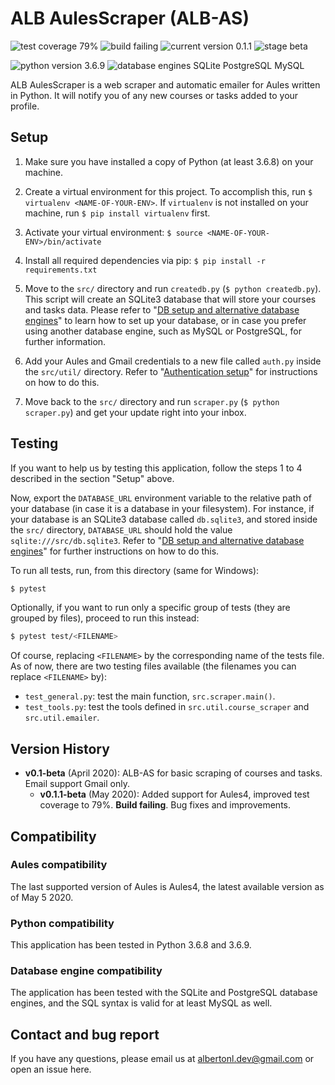 # ALB AulesScraper (ALB-AS)

![test coverage 79%](https://img.shields.io/badge/test%20coverage-79%25-yellow.svg) ![build failing](https://img.shields.io/badge/build-failing-red.svg) ![current version 0.1.1](https://img.shields.io/badge/current%20version-0.1.1-blue.svg) ![stage beta](https://img.shields.io/badge/stage-beta-blue.svg)


![python version 3.6.9](https://img.shields.io/badge/python%20version-3.6.9-orange.svg) ![database engines SQLite PostgreSQL MySQL](https://img.shields.io/badge/database%20engines-SQLite%2c%20PostgreSQL%2c%20MySQL-orange.svg)

ALB AulesScraper is a web scraper and automatic emailer for Aules written in Python. It will notify you of any new courses or tasks added to your profile.

## Setup

1. Make sure you have installed a copy of Python (at least 3.6.8) on your machine.

2. Create a virtual environment for this project. To accomplish this, run `$ virtualenv <NAME-OF-YOUR-ENV>`. If `virtualenv` is not installed on your machine, run `$ pip install virtualenv` first.

3. Activate your virtual environment: `$ source <NAME-OF-YOUR-ENV>/bin/activate`

4. Install all required dependencies via pip: `$ pip install -r requirements.txt`

5. Move to the `src/` directory and run `createdb.py` (`$ python createdb.py`). This script will create an SQLite3 database that will store your courses and tasks data. Please refer to "[DB setup and alternative database engines](https://github.com/albertonl/alb-as/blob/master/src/README.md)" to learn how to set up your database, or in case you prefer using another database engine, such as MySQL or PostgreSQL, for further information.

6. Add your Aules and Gmail credentials to a new file called `auth.py` inside the `src/util/` directory. Refer to "[Authentication setup](https://github.com/albertonl/alb-as/blob/master/src/util/README.md)" for instructions on how to do this.

7. Move back to the `src/` directory and run `scraper.py` (`$ python scraper.py`) and get your update right into your inbox.

## Testing

If you want to help us by testing this application, follow the steps 1 to 4 described in the section "Setup" above.

Now, export the `DATABASE_URL` environment variable to the relative path of your database (in case it is a database in your filesystem). For instance, if your database is an SQLite3 database called `db.sqlite3`, and stored inside the `src/` directory, `DATABASE_URL` should hold the value `sqlite:///src/db.sqlite3`. Refer to "[DB setup and alternative database engines](https://github.com/albertonl/alb-as/blob/master/src/README.md)" for further instructions on how to do this.

To run all tests, run, from this directory (same for Windows):

```bash
$ pytest
```

Optionally, if you want to run only a specific group of tests (they are grouped by files), proceed to run this instead:

```bash
$ pytest test/<FILENAME>
```

Of course, replacing `<FILENAME>` by the corresponding name of the tests file. As of now, there are two testing files available (the filenames you can replace `<FILENAME>` by):
- `test_general.py`: test the main function, `src.scraper.main()`.
- `test_tools.py`: test the tools defined in `src.util.course_scraper` and `src.util.emailer`.

## Version History

- **v0.1-beta** (April 2020): ALB-AS for basic scraping of courses and tasks. Email support Gmail only.
  - **v0.1.1-beta** (May 2020): Added support for Aules4, improved test coverage to 79%. **Build failing**. Bug fixes and improvements.

## Compatibility

### Aules compatibility

The last supported version of Aules is Aules4, the latest available version as of May 5 2020.

### Python compatibility

This application has been tested in Python 3.6.8 and 3.6.9.

### Database engine compatibility

The application has been tested with the SQLite and PostgreSQL database engines, and the SQL syntax is valid for at least MySQL as well.

## Contact and bug report

If you have any questions, please email us at <albertonl.dev@gmail.com> or open an issue here.
